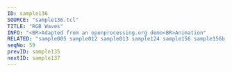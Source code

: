 ```yaml
---
ID: sample136
SOURCE: "sample136.tcl"
TITLE: "RGB Waves"
INFO: "<BR>Adapted from an openprocessing.org demo<BR>Animation"
RELATED: "sample005 sample012 sample013 sample124 sample156 sample156b sample161"
seqNo: 59
prevID: sample135
nextID: sample137
---
```

